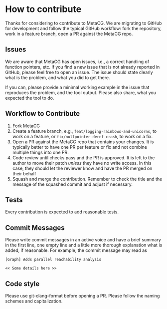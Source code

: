 # How to contribute

Thanks for considering to contribute to MetaCG.
We are migrating to GitHub for development and follow the typical GitHub workflow: fork the repository, work in a feature branch, open a PR against the MetaCG repo.

## Issues

We are aware that MetaCG has open issues, i.e., a correct handling of function pointers, etc.
If you find a new issue that is not already reported in GitHub, please feel free to open an issue.
The issue should state clearly what is the problem, and what you did to get there.

If you can, please provide a minimal working example in the issue that reproduces the problem, and the tool output.
Please also share, what you expected the tool to do.

## Workflow to Contribute

1. Fork MetaCG
2. Create a feature branch, e.g., `feat/logging-rainbows-and-unicorns`, to work on a feature, or `fix/nullpointer-deref-crash`, to work on a fix.
3. Open a PR against the MetaCG repo that contains your changes. It is typically better to have one PR per feature or fix and not combine multiple things into one PR.
4. Code review until checks pass and the PR is approved. It is left to the author to move their patch *unless* they have no write access. In this case, they should let the reviewer know and have the PR merged on their behalf
5. Squash and merge the contribution. Remember to check the title and the message of the squashed commit and adjust if necessary.

## Tests

Every contribution is expected to add reasonable tests.

## Commit Messages

Please write commit messages in an active voice and have a brief summary in the first line, one empty line and a little more thorough explanation what is added, if reasonable.
For example, the commit message may read as

~~~{.txt}
[Graph] Adds parallel reachability analysis

<< Some details here >>
~~~

## Code style

Please use git-clang-format before opening a PR.
Please follow the naming schemes and capitalization.
